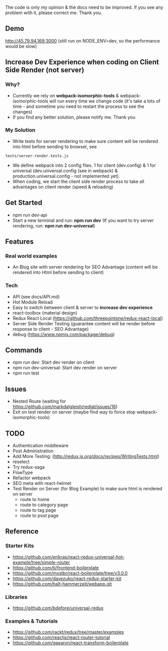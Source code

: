 The code is only my opinion & the docs need to be improved. If you see any problem with it, please correct me. Thank you.
## Demo
http://45.79.94.169:3000 (still run on NODE_ENV=dev, so the performance would be slow)

## Increase Dev Experience when coding on Client Side Render (not server)

### Why?
* Currently we rely on **webpack-isomorphic-tools** & webpack-isomorphic-tools will run every time we change code (it's take a lots of time - and sometime you need to restart the process to see the changes)
* If you find any better solution, please notify me. Thank you

### My Solution
* Write tests for server rendering to make sure content will be rendered into html before sending to browser, see
```
tests/server-render.tests.js
```
* We define webpack into 2 config files. 1 for client (dev.config) & 1 for universal (dev.universal.config (see in webpack) & production.universal.config - not implemented yet).
* When coding, we start the client side render process to take all advantages on client render (speed & reloading)

## Get Started
* npm run dev-api
* Start a new terminal and run: **npm run dev** (If you want to try server rendering, run: **npm run dev-universal**)

## Features

### Real world examples
* An Blog site with server rendering for SEO Advantage (content will be rendered into Html before sending to client)

### Tech
* API (see docs/API.md)
* Hot Module Reload
* Easy to switch between client & server to **increase dev experience**
* react-toolbox (material design)
* Redux React Local (https://github.com/threepointone/redux-react-local)
* Server Side Render Testing (guarantee content will be render before response to client - SEO Advantage)
* debug (https://www.npmjs.com/package/debug)

## Commands
* npm run dev: Start dev render on client
* npm run dev-universal: Start dev render on server
* npm run test

## Issues
* Nested Route (waiting for https://github.com/markdalgleish/redial/issues/16)
* Exit on test render on server (maybe find way to force stop webpack-isomorphic-tools)

## TODO
* Authentication middleware
* Post Administration
* Add More Testing: (http://redux.js.org/docs/recipes/WritingTests.html)
* reselect
* Try redux-saga
* FlowType
* Refactor webpack
* SEO meta with react-helmet
* Test Render on Server (for Blog Example) to make sure html is rendered on server
  * route to home
  * route to category page
  * route to tag page
  * route to post page

## Reference

### Starter Kits
* https://github.com/erikras/react-redux-universal-hot-example/tree/simple-router
* https://github.com/tj/frontend-boilerplate
* https://github.com/mxstbr/react-boilerplate/tree/v3.0.0
* https://github.com/davezuko/react-redux-starter-kit
* https://github.com/halt-hammerzeit/webapp.git

### Libraries
* https://github.com/bdefore/universal-redux

### Examples & Tutorials
* https://github.com/rackt/redux/tree/master/examples
* https://github.com/reactjs/react-router-tutorial
* https://github.com/gaearon/react-transform-boilerplate